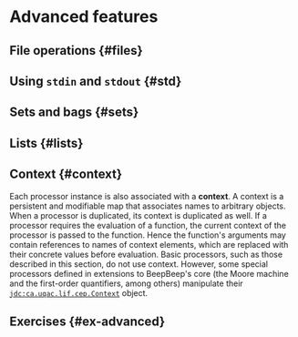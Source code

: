 Advanced features
=================

## File operations {#files}

## Using `stdin` and `stdout` {#std}

## Sets and bags {#sets}

## Lists {#lists}

## Context {#context}

Each processor instance is also associated with a **context**. A context is a persistent and modifiable map that associates names to arbitrary objects. When a processor is duplicated, its context is duplicated as well. If a processor requires the evaluation of a function, the current context of the processor is passed to the function. Hence the function's arguments may contain references to names of context elements, which are replaced with their concrete values before evaluation. Basic processors, such as those described in this section, do not use context. However, some special processors defined in extensions to BeepBeep's core (the Moore machine and the first-order quantifiers, among others) manipulate their [`jdc:ca.uqac.lif.cep.Context`](http://liflab.github.io/beepbeep-3/javadoc/ca/uqac/lif/cep/Context.html) object.

## Exercises {#ex-advanced}

<!-- :wrap=soft: -->